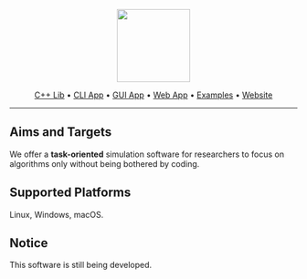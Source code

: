 <p align="center">
  <a href="https://mmcesim.org"><img src="https://img.mmcesim.org/badge/mmCEsim_badge.png" height="128"></a>
</p>
<p align="center">
  <a href="https://github.com/mmcesim/mmce">C++ Lib</a> •
  <a href="https://github.com/mmcesim/mmcesim">CLI App</a> •
  <a href="https://github.com/mmcesim/mmcesim-gui">GUI App</a> •
  <a href="https://app.mmcesim.org">Web App</a> •
  <a href="https://github.com/mmcesim/mmcesim-examples">Examples</a> •
  <a href="https://mmcesim.org">Website</a>
</p>

***

## Aims and Targets
We offer a **task-oriented** simulation software for researchers to focus on algorithms only
without being bothered by coding.

## Supported Platforms
Linux, Windows, macOS.

## Notice
This software is still being developed.
